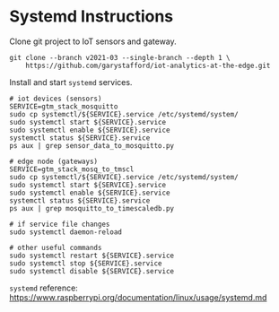 # Systemd Instructions

Clone git project to IoT sensors and gateway.

```shell
git clone --branch v2021-03 --single-branch --depth 1 \
    https://github.com/garystafford/iot-analytics-at-the-edge.git
```

Install and start `systemd` services.

```shell
# iot devices (sensors)
SERVICE=gtm_stack_mosquitto
sudo cp systemctl/${SERVICE}.service /etc/systemd/system/
sudo systemctl start ${SERVICE}.service
sudo systemctl enable ${SERVICE}.service
systemctl status ${SERVICE}.service
ps aux | grep sensor_data_to_mosquitto.py

# edge node (gateways)
SERVICE=gtm_stack_mosq_to_tmscl
sudo cp systemctl/${SERVICE}.service /etc/systemd/system/
sudo systemctl start ${SERVICE}.service
sudo systemctl enable ${SERVICE}.service
systemctl status ${SERVICE}.service
ps aux | grep mosquitto_to_timescaledb.py

# if service file changes
sudo systemctl daemon-reload

# other useful commands
sudo systemctl restart ${SERVICE}.service
sudo systemctl stop ${SERVICE}.service
sudo systemctl disable ${SERVICE}.service
```

`systemd` reference: <https://www.raspberrypi.org/documentation/linux/usage/systemd.md>